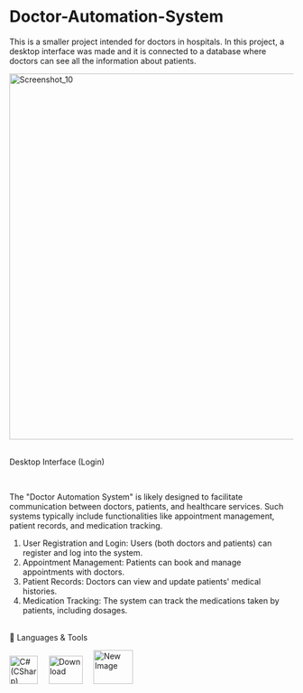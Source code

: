 # Doctor-Automation-System

This is a smaller project intended for doctors in hospitals. In this project, a desktop interface was made and it is connected to a database where doctors can see all the information about patients.


<img width="648" alt="Screenshot_10" src="https://github.com/user-attachments/assets/b46cd2f7-7156-4095-b211-cfda09649a66"> <br><br>

<p>Desktop Interface (Login)</p><br>

The "Doctor Automation System" is likely designed to facilitate communication between doctors, patients, and healthcare services. Such systems typically include functionalities like appointment management, patient records, and medication tracking.<br>

1. User Registration and Login: Users (both doctors and patients) can register and log into the system.
2. Appointment Management: Patients can book and manage appointments with doctors.
3. Patient Records: Doctors can view and update patients' medical histories.
4. Medication Tracking: The system can track the medications taken by patients, including dosages.
<br><br>

🧰 Languages & Tools

<img src="https://github.com/user-attachments/assets/06d94456-244c-4e4d-bf60-45d456418158" width="50" height="50" alt="C# (CSharp)"> &nbsp; &nbsp; 
<img src="https://github.com/user-attachments/assets/f05570ca-e4ac-4a2d-9c5d-f90ebd674ee8" width="60" height="50" alt="Download"> &nbsp; &nbsp; 
<img src="https://github.com/user-attachments/assets/68c3dafc-786e-4545-9ec9-f1091b648f6e" width="70" height="60" alt="New Image">
